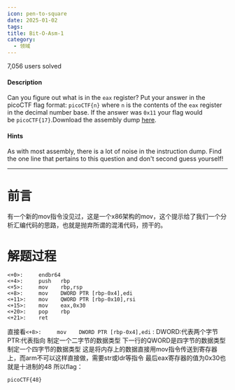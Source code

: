 ```yaml
---
icon: pen-to-square
date: 2025-01-02
tags: 
title: Bit-O-Asm-1
category:
  - 领域
---
```

7,056 users solved
#### Description

Can you figure out what is in the `eax` register? Put your answer in the picoCTF flag format: `picoCTF{n}` where `n` is the contents of the `eax` register in the decimal number base. If the answer was `0x11` your flag would be `picoCTF{17}`.Download the assembly dump [here](https://artifacts.picoctf.net/c/509/disassembler-dump0_a.txt).
#### Hints
As with most assembly, there is a lot of noise in the instruction dump. Find the one line that pertains to this question and don't second guess yourself!

----
# 前言
有一个新的mov指令没见过，这是一个x86架构的mov，这个提示给了我们一个分析汇编代码的思路，也就是抛弃所谓的混淆代码，捞干的。

# 解题过程
```
<+0>:     endbr64 
<+4>:     push   rbp
<+5>:     mov    rbp,rsp
<+8>:     mov    DWORD PTR [rbp-0x4],edi
<+11>:    mov    QWORD PTR [rbp-0x10],rsi
<+15>:    mov    eax,0x30
<+20>:    pop    rbp
<+21>:    ret
```
直接看`<+8>:     mov    DWORD PTR [rbp-0x4],edi` :
DWORD:代表两个字节
PTR:代表指向
制定一个二字节的数据类型
下一行的QWORD是四字节的数据类型
制定一个四字节的数据类型
这是将内存上的数据直接用mov指令传送到寄存器上，而arm不可以这样直接做，需要str或ldr等指令
最后eax寄存器的值为0x30也就是十进制的48
所以flag：
```
picoCTF{48}
```